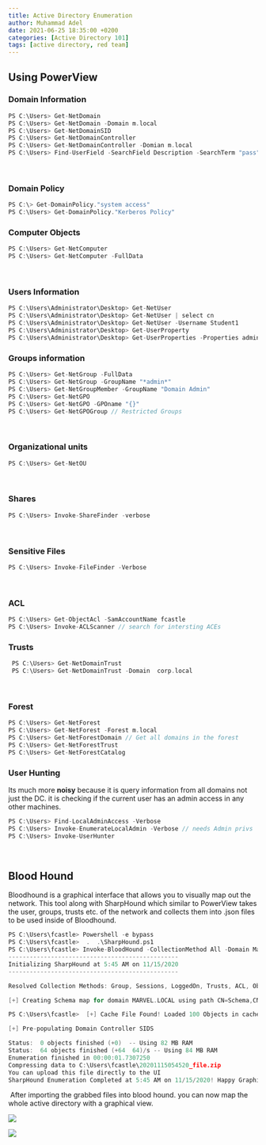 ```yaml
---
title: Active Directory Enumeration
author: Muhammad Adel
date: 2021-06-25 18:35:00 +0200
categories: [Active Directory 101]
tags: [active directory, red team]
---
```


## **Using PowerView**

### **Domain Information**

```c
PS C:\Users> Get-NetDomain
PS C:\Users> Get-NetDomain -Domain m.local
PS C:\Users> Get-NetDomainSID
PS C:\Users> Get-NetDomainController
PS C:\Users> Get-NetDomainController -Domian m.local
PS C:\Users> Find-UserField -SearchField Description -SearchTerm "pass"
```
‌
### **Domain Policy**

```c
PS C:\> Get-DomainPolicy."system access"
PS C:\Users> Get-DomainPolicy."Kerberos Policy"
```

### **Computer Objects**


```c
PS C:\Users> Get-NetComputer
PS C:\Users> Get-NetComputer -FullData
```
‌
### **Users Information**

```c
PS C:\Users\Administrator\Desktop> Get-NetUser
PS C:\Users\Administrator\Desktop> Get-NetUser | select cn
PS C:\Users\Administrator\Desktop> Get-NetUser -Username Student1
PS C:\Users\Administrator\Desktop> Get-UserProperty
PS C:\Users\Administrator\Desktop> Get-UserProperties -Properties admincount
```
### **Groups information**

```c
PS C:\Users> Get-NetGroup -FullData
PS C:\Users> Get-NetGroup -GroupName "*admin*"
PS C:\Users> Get-NetGroupMember -GroupName "Domain Admin"
PS C:\Users> Get-NetGPO
PS C:\Users> Get-NetGPO -GPOname "{}"
PS C:\Users> Get-NetGPOGroup // Restricted Groups
```
‌
### **Organizational units**

```c
PS C:\Users> Get-NetOU
```
‌
### **Shares**

```c
PS C:\Users> Invoke-ShareFinder -verbose
```
‌
### **Sensitive Files**

```c
PS C:\Users> Invoke-FileFinder -Verbose
```
‌

### **ACL**

```c
PS C:\Users> Get-ObjectAcl -SamAccountName fcastle
PS C:\Users> Invoke-ACLScanner // search for intersting ACEs
```

### **Trusts**

```c
 PS C:\Users> Get-NetDomainTrust
 PS C:\Users> Get-NetDomainTrust -Domain  corp.local
```
‌
### **Forest**

```c
PS C:\Users> Get-NetForest
PS C:\Users> Get-NetForest -Forest m.local
PS C:\Users> Get-NetForestDomain // Get all domains in the forest
PS C:\Users> Get-NetForestTrust
PS C:\Users> Get-NetForestCatalog
```

### User Hunting

Its much more **noisy** because it is query information from all domains not just the DC. it is checking if the current user has an admin access in any other machines.

```c
PS C:\Users> Find-LocalAdminAccess -Verbose
PS C:\Users> Invoke-EnumerateLocalAdmin -Verbose // needs Admin privs
PS C:\Users> Invoke-UserHunter
```
‌

## Blood Hound

Bloodhound is a graphical interface that allows you to visually map out the network. This tool along with SharpHound which similar to PowerView takes the user, groups, trusts etc. of the network and collects them into .json files to be used inside of Bloodhound.

```c
PS C:\Users\fcastle> Powershell -e bypass
PS C:\Users\fcastle>  .  .\SharpHound.ps1
PS C:\Users\fcastle> Invoke-BloodHound -CollectionMethod All -Domain Marvel.local -ZipFilename file.zip
------------------------------------------------
Initializing SharpHound at 5:45 AM on 11/15/2020
------------------------------------------------

Resolved Collection Methods: Group, Sessions, LoggedOn, Trusts, ACL, ObjectProps, LocalGroups, SPNTargets, Container

[+] Creating Schema map for domain MARVEL.LOCAL using path CN=Schema,CN=Configuration,DC=MARVEL,DC=LOCAL

PS C:\Users\fcastle>  [+] Cache File Found! Loaded 100 Objects in cache

[+] Pre-populating Domain Controller SIDS

Status:  0 objects finished (+0)  -- Using 82 MB RAM
Status:  64 objects finished (+64  64)/s -- Using 84 MB RAM
Enumeration finished in 00:00:01.7307250
Compressing data to C:\Users\fcastle\20201115054520_file.zip
You can upload this file directly to the UI
SharpHound Enumeration Completed at 5:45 AM on 11/15/2020! Happy Graphing!
```
‌
After importing the grabbed files into blood hound. you can now map the whole active directory with a graphical view.

![](https://gblobscdn.gitbook.com/assets%2F-MGT2pXneep03jo0FJjo%2F-MMAuubtIy2cAbBneLQr%2F-MMB9qGZwjg0L65H4FYo%2FBllod.png?alt=media&token=55e8affe-4aa5-40b5-9934-c8810bab1d65)


![](https://gblobscdn.gitbook.com/assets%2F-MGT2pXneep03jo0FJjo%2F-MMAuubtIy2cAbBneLQr%2F-MMB9to_eBNQv0AM-YyI%2Fblood.png?alt=media&token=0ad1a4f1-a77d-4678-bd27-bd8a9efb6593)
